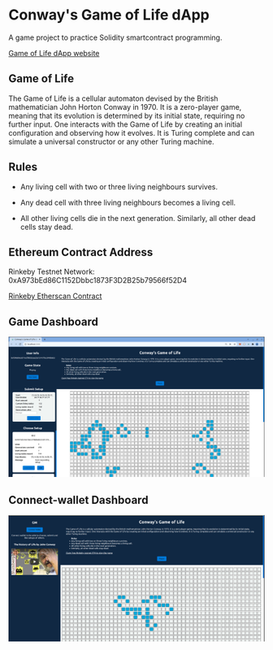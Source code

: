 # Conway's Game of Life dApp

A game project to practice Solidity smartcontract programming.

[Game of Life dApp website](https://conways-dgame-of-life.netlify.app/)

## Game of Life

The Game of Life is a cellular automaton devised by the British mathematician John Horton Conway in 1970.
It is a zero-player game, meaning that its evolution is determined by its initial state, requiring no further input.
One interacts with the Game of Life by creating an initial configuration and observing how it evolves.
It is Turing complete and can simulate a universal constructor or any other Turing machine.

## Rules

- Any living cell with two or three living neighbours survives.
- Any dead cell with three living neighbours becomes a living cell.

- All other living cells die in the next generation. Similarly, all other dead cells stay dead.

## Ethereum Contract Address

Rinkeby Testnet Network: 0xA973bEd86C1152Dbbc1873F3D2B25b79566f52D4

[Rinkeby Etherscan Contract](https://rinkeby.etherscan.io/address/0xA973bEd86C1152Dbbc1873F3D2B25b79566f52D4)

## Game Dashboard

<p align="center">
  <img src="Game_of_life_preview.png" alt="Life dashboard page" width="800" >
</p>

## Connect-wallet Dashboard

<p align="center">
  <img src="GoL_Preview_wallet-connect.png" alt="Life connect-wallet page" width="800" >
</p>

